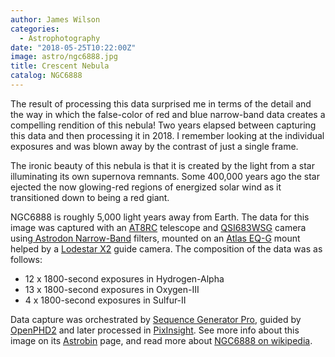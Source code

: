 ```yaml
---
author: James Wilson
categories:
  - Astrophotography
date: "2018-05-25T10:22:00Z"
image: astro/ngc6888.jpg
title: Crescent Nebula
catalog: NGC6888
---
```


The result of processing this data surprised me in terms of the detail and the way in which the false-color of red and blue narrow-band data creates a compelling rendition of this nebula! Two years elapsed between capturing this data and then processing it in 2018. I remember looking at the individual exposures and was blown away by the contrast of just a single frame.

The ironic beauty of this nebula is that it is created by the light from a star illuminating its own supernova remnants. Some 400,000 years ago the star ejected the now glowing-red regions of energized solar wind as it transitioned down to being a red giant.

NGC6888 is roughly 5,000 light years away from Earth. The data for this image was captured with an [AT8RC](https://optcorp.com/products/tpo-8-carbon-fiber-f-8-ritchey-cretien-reflecting-ota-telescope) telescope and [QSI683WSG](https://optcorp.com/products/qsi-683wsg-mono-ccd-camera-mechanical-shutter-8-position-cfw-igp-with-c-thread) camera using[ Astrodon ](https://optcorp.com/search?q=astrodon+lrgb)[Narrow](https://optcorp.com/search?q=astrodon+3nm)[-Band](https://optcorp.com/search?q=astrodon+lrgb) filters, mounted on an [Atlas EQ-G](https://optcorp.com/products/orion-atlas-eq-g-computerized-goto-mount) mount helped by a [Lodestar X2](https://optcorp.com/products/sx-lodestar-x2) guide camera. The composition of the data was as follows:

- 12 x 1800-second exposures in Hydrogen-Alpha
- 13 x 1800-second exposures in Oxygen-III
- 4 x 1800-second exposures in Sulfur-II

Data capture was orchestrated by [Sequence Generator Pro](https://mainsequencesoftware.com), guided by [OpenPHD2](https://openphdguiding.org) and later processed in [PixInsight](https://pixinsight.com). See more info about this image on its [Astrobin](https://www.astrobin.com/230183) page, and read more about [NGC6888 on wikipedia](https://en.wikipedia.org/wiki/Crescent_Nebula).
